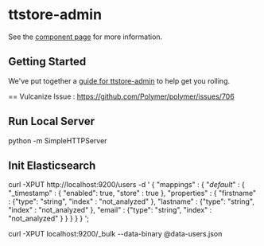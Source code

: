 ttstore-admin
================

See the [component page](http://jmorille.github.io/ttstore-admin) for more information.

## Getting Started

We've put together a [guide for ttstore-admin](http://www.polymer-project.org/docs/start/reusableelements.html) to help get you rolling.

== Vulcanize
Issue : https://github.com/Polymer/polymer/issues/706


## Run Local Server
python -m SimpleHTTPServer



## Init Elasticsearch
curl -XPUT http://localhost:9200/users -d '
{
 "mappings" : {
  "_default_" : {
  "_timestamp" : { "enabled": true, "store" : true },
   "properties" : {
    "firstname" : {"type": "string", "index" : "not_analyzed" },
    "lastname" : {"type": "string", "index" : "not_analyzed" },
    "email" : {"type": "string", "index" : "not_analyzed" } 
   }
  }
 }
}
';


curl -XPUT localhost:9200/_bulk --data-binary @data-users.json